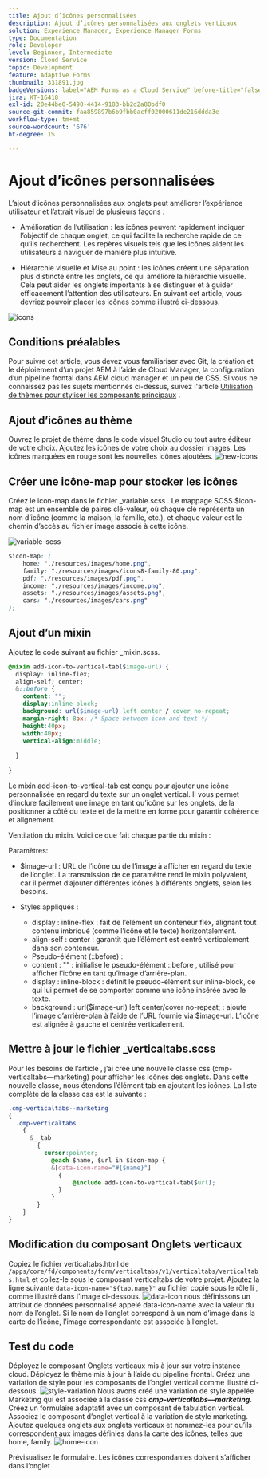 ```yaml
---
title: Ajout d’icônes personnalisées
description: Ajout d’icônes personnalisées aux onglets verticaux
solution: Experience Manager, Experience Manager Forms
type: Documentation
role: Developer
level: Beginner, Intermediate
version: Cloud Service
topic: Development
feature: Adaptive Forms
thumbnail: 331891.jpg
badgeVersions: label="AEM Forms as a Cloud Service" before-title="false"
jira: KT-16418
exl-id: 20e44be0-5490-4414-9183-bb2d2a80bdf0
source-git-commit: faa859897b6b9fbb0acff02000611de216ddda3e
workflow-type: tm+mt
source-wordcount: '676'
ht-degree: 1%

---
```


# Ajout d’icônes personnalisées

L’ajout d’icônes personnalisées aux onglets peut améliorer l’expérience utilisateur et l’attrait visuel de plusieurs façons :

* Amélioration de l’utilisation : les icônes peuvent rapidement indiquer l’objectif de chaque onglet, ce qui facilite la recherche rapide de ce qu’ils recherchent. Les repères visuels tels que les icônes aident les utilisateurs à naviguer de manière plus intuitive.

* Hiérarchie visuelle et Mise au point : les icônes créent une séparation plus distincte entre les onglets, ce qui améliore la hiérarchie visuelle. Cela peut aider les onglets importants à se distinguer et à guider efficacement l’attention des utilisateurs.
En suivant cet article, vous devriez pouvoir placer les icônes comme illustré ci-dessous.

![icons](assets/icons.png)

## Conditions préalables

Pour suivre cet article, vous devez vous familiariser avec Git, la création et le déploiement d’un projet AEM à l’aide de Cloud Manager, la configuration d’un pipeline frontal dans AEM cloud manager et un peu de CSS. Si vous ne connaissez pas les sujets mentionnés ci-dessus, suivez l&#39;article [Utilisation de thèmes pour styliser les composants principaux](https://experienceleague.adobe.com/en/docs/experience-manager-cloud-service/content/forms/adaptive-forms-authoring/authoring-adaptive-forms-core-components/create-an-adaptive-form-on-forms-cs/using-themes-in-core-components#rename-env-file-theme-folder) .

## Ajout d’icônes au thème

Ouvrez le projet de thème dans le code visuel Studio ou tout autre éditeur de votre choix.
Ajoutez les icônes de votre choix au dossier images.
Les icônes marquées en rouge sont les nouvelles icônes ajoutées.
![new-icons](assets/newicons.png)

## Créer une icône-map pour stocker les icônes

Créez le icon-map dans le fichier _variable.scss . Le mappage SCSS $icon-map est un ensemble de paires clé-valeur, où chaque clé représente un nom d’icône (comme la maison, la famille, etc.), et chaque valeur est le chemin d’accès au fichier image associé à cette icône.

![variable-scss](assets/variable_scss.png)

```css
$icon-map: (
    home: "./resources/images/home.png",
    family: "./resources/images/icons8-family-80.png",
    pdf: "./resources/images/pdf.png",
    income: "./resources/images/income.png",
    assets: "./resources/images/assets.png",
    cars: "./resources/images/cars.png"
);
```

## Ajout d’un mixin

Ajoutez le code suivant au fichier _mixin.scss.

```css
@mixin add-icon-to-vertical-tab($image-url) {
  display: inline-flex;
  align-self: center;
  &::before {
    content: "";
    display:inline-block;
    background: url($image-url) left center / cover no-repeat;
    margin-right: 8px; /* Space between icon and text */
    height:40px;
    width:40px;
    vertical-align:middle;
    
  }
  
}
```

Le mixin add-icon-to-vertical-tab est conçu pour ajouter une icône personnalisée en regard du texte sur un onglet vertical. Il vous permet d’inclure facilement une image en tant qu’icône sur les onglets, de la positionner à côté du texte et de la mettre en forme pour garantir cohérence et alignement.

Ventilation du mixin. Voici ce que fait chaque partie du mixin :

Paramètres:

* $image-url : URL de l’icône ou de l’image à afficher en regard du texte de l’onglet. La transmission de ce paramètre rend le mixin polyvalent, car il permet d’ajouter différentes icônes à différents onglets, selon les besoins.

* Styles appliqués :

   * display : inline-flex : fait de l’élément un conteneur flex, alignant tout contenu imbriqué (comme l’icône et le texte) horizontalement.
   * align-self : center : garantit que l’élément est centré verticalement dans son conteneur.
   * Pseudo-élément (::before) :
   * content : &quot;&quot; : initialise le pseudo-élément ::before , utilisé pour afficher l’icône en tant qu’image d’arrière-plan.
   * display : inline-block : définit le pseudo-élément sur inline-block, ce qui lui permet de se comporter comme une icône insérée avec le texte.
   * background : url($image-url) left center/cover no-repeat; : ajoute l’image d’arrière-plan à l’aide de l’URL fournie via $image-url. L’icône est alignée à gauche et centrée verticalement.

## Mettre à jour le fichier _verticaltabs.scss

Pour les besoins de l’article , j’ai créé une nouvelle classe css (cmp-verticaltabs—marketing) pour afficher les icônes des onglets. Dans cette nouvelle classe, nous étendons l’élément tab en ajoutant les icônes. La liste complète de la classe css est la suivante :

```css
.cmp-verticaltabs--marketing
{
  .cmp-verticaltabs
    {
      &__tab 
        {
          cursor:pointer;
            @each $name, $url in $icon-map {
            &[data-icon-name="#{$name}"]
              {
                  @include add-icon-to-vertical-tab($url);
              }
            }
        }
    }
}
```

## Modification du composant Onglets verticaux

Copiez le fichier verticaltabs.html de ```/apps/core/fd/components/form/verticaltabs/v1/verticaltabs/verticaltabs.html``` et collez-le sous le composant verticaltabs de votre projet. Ajoutez la ligne suivante ```data-icon-name="${tab.name}"``` au fichier copié sous le rôle li , comme illustré dans l’image ci-dessous.
![data-icon](assets/data-icons.png)
nous définissons un attribut de données personnalisé appelé data-icon-name avec la valeur du nom de l’onglet. Si le nom de l’onglet correspond à un nom d’image dans la carte de l’icône, l’image correspondante est associée à l’onglet.



## Test du code

Déployez le composant Onglets verticaux mis à jour sur votre instance cloud.
Déployez le thème mis à jour à l’aide du pipeline frontal.
Créez une variation de style pour les composants de l’onglet vertical comme illustré ci-dessous.
![style-variation](assets/verticaltab-style-variation.png)
Nous avons créé une variation de style appelée Marketing qui est associée à la classe css _**cmp-verticaltabs—marketing**_.
Créez un formulaire adaptatif avec un composant de tabulation vertical. Associez le composant d’onglet vertical à la variation de style marketing.
Ajoutez quelques onglets aux onglets verticaux et nommez-les pour qu’ils correspondent aux images définies dans la carte des icônes, telles que home, family.
![home-icon](assets/tab-name.png)

Prévisualisez le formulaire. Les icônes correspondantes doivent s’afficher dans l’onglet
